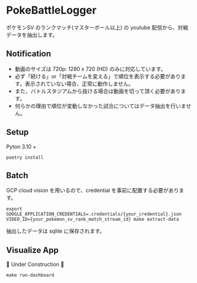 # PokeBattleLogger

ポケモンSV のランクマッチ(マスターボール以上) の youtube 配信から、対戦データを抽出します。

## Notification

- 動画のサイズは 720p: 1280 x 720 (HD) のみに対応しています。
- 必ず「続ける」or「対戦チームを変える」で順位を表示する必要があります。表示されていない場合、正常に動作しません。
- また、バトルスタジアムから抜ける場合は動画を切って頂く必要があります。
- 何らかの理由で順位が変動しなかった試合についてはデータ抽出を行いません。

## Setup

Pyton 3.10 +

```
poetry install
```

## Batch

GCP cloud vision を用いるので、credential を事前に配置する必要があります。

```
export GOOGLE_APPLICATION_CREDENTIALS=.credentials/{your_credential}.json
VIDEO_ID={your_pokemon_sv_rank_match_stream_id} make extract-data
```

抽出したデータは sqlite に保存されます。

## Visualize App

🚧 Under Construction 🚧

```
make run-dashboard
```
